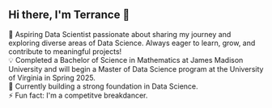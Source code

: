 ## Hi there, I'm Terrance 👋

:star2: Aspiring Data Scientist passionate about sharing my journey and exploring diverse areas of Data Science. Always eager to learn, grow, and contribute to meaningful projects!<br/>
:bulb: Completed a Bachelor of Science in Mathematics at James Madison University and will begin a Master of Data Science program at the University of Virginia in Spring 2025.<br/>
:thought_balloon: Currently building a strong foundation in Data Science.<br/>
⚡ Fun fact: I'm a competitve breakdancer. <br/>
<!--
**tluangrath/tluangrath** is a ✨ _special_ ✨ repository because its `README.md` (this file) appears on your GitHub profile.

Here are some ideas to get you started:

- 🔭 I’m currently working on ...
- 🌱 I’m currently learning ...
- 👯 I’m looking to collaborate on ...
- 🤔 I’m looking for help with ...
- 💬 Ask me about ...
- 📫 How to reach me: ...
- 😄 Pronouns: ...
- ⚡ Fun fact: ...
-->
